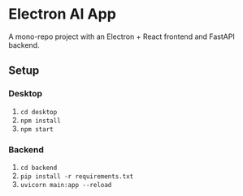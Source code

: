 # Electron AI App

A mono-repo project with an Electron + React frontend and FastAPI backend.

## Setup

### Desktop
1. `cd desktop`
2. `npm install`
3. `npm start`

### Backend
1. `cd backend`
2. `pip install -r requirements.txt`
3. `uvicorn main:app --reload`
